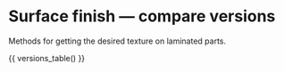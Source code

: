 # Surface finish — compare versions

Methods for getting the desired texture on laminated parts.

{{ versions_table() }}
